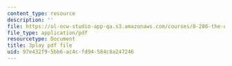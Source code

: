 ```yaml
---
content_type: resource
description: ''
file: https://ol-ocw-studio-app-qa.s3.amazonaws.com/courses/8-286-the-early-universe-fall-2013/97e432f95bb6ac4cfd94584c8a247246_tJ2AJJMcQXs.pdf
file_type: application/pdf
resourcetype: Document
title: 3play pdf file
uid: 97e432f9-5bb6-ac4c-fd94-584c8a247246
---
```

